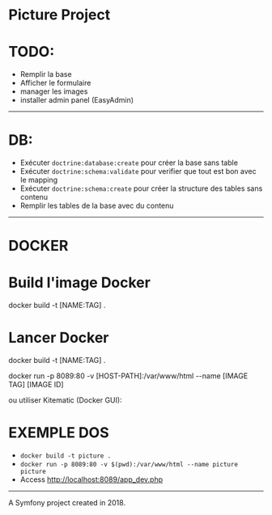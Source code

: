 Picture Project
=================

# TODO: 

 - Remplir la base
 - Afficher le formulaire
 - manager les images
 - installer admin panel (EasyAdmin)

 ---


DB:
====

 - Exécuter `doctrine:database:create` pour créer la base sans table
 - Exécuter `doctrine:schema:validate` pour verifier que tout est bon avec le mapping
 - Exécuter `doctrine:schema:create` pour créer la structure des tables sans contenu
 - Remplir les tables de la base avec du contenu

---

DOCKER
======

# Build l'image Docker

 docker build
 -t [NAME:TAG] .

# Lancer Docker

 docker build
 -t [NAME:TAG] .

 docker run
 -p 8089:80
  -v [HOST-PATH]:/var/www/html
 --name [IMAGE TAG] [IMAGE ID]

 ou utiliser Kitematic (Docker GUI):


EXEMPLE DOS
========

* `docker build -t picture .`
* `docker run -p 8089:80 -v $(pwd):/var/www/html --name picture picture`
* Access <http://localhost:8089/app_dev.php>

---------------------------------
A Symfony project created in 2018.
